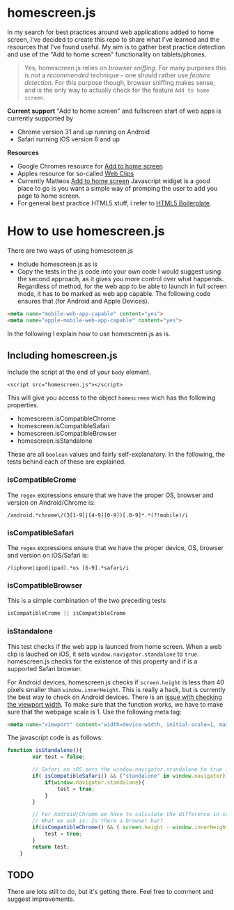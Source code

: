 homescreen.js
=============

In my search for best practices around web applications added to home screen, I've decided to create this repo to share what I've learned and the resources that I've found useful. My aim is to gather best practice detection and use of the "Add to home screen" functionality on tablets/phones.

> Yes, homescreen.js relies on *browser sniffing*. For many purposes this is *not* a *recommended* technique - one should rather use *feature detection*. For this purpose though, browser sniffing makes sense, and is the only way to actually check for the feature `Add to home screen`.


**Current support**
"Add to home screen" and fullscreen start of web apps is currently supported by
* Chrome version 31 and up running on Android
* Safari running iOS version 6 and up

**Resources**
* Google Chromes resource for [Add to home screen](https://developer.chrome.com/multidevice/android/installtohomescreen)
* Apples resource for so-called [Web Clips](https://developer.apple.com/library/ios/documentation/AppleApplications/Reference/SafariWebContent/ConfiguringWebApplications/ConfiguringWebApplications.html)
* Currently Matteos [Add to home screen](http://cubiq.org/add-to-home-screen) Javascript widget is a good place to go is you want a simple way of promping the user to add you page to home screen.
* For general best practice HTML5 stuff, i refer to [HTML5 Boilerplate](http://html5boilerplate.com/).

# How to use homescreen.js
There are two ways of using homescreen.js
* Include homescreen.js as is
* Copy the tests in the js code into your own code
I would suggest using the second approach, as it gives you more control over what happends. Regardless of method, for the web app to be able to launch in full screen mode, it has to be marked as web app capable.
The following code ensures that (for Android and Apple Devices).
```html
<meta name="mobile-web-app-capable" content="yes">
<meta name="apple-mobile-web-app-capable" content="yes">
```
In the following I explain how to use homescreen.js as is.

## Including homescreen.js
Include the script at the end of your `body` element.
```
<script src="homescreen.js"></script>
```
This will give you access to the object `homescreen` wich has the following properties.
* homescreen.isCompatibleChrome
* homescreen.isCompatibleSafari
* homescreen.isCompatibleBrowser
* homescreen.isStandalone

These are all `boolean` values and fairly self-explanatory. In the following, the tests behind each of these are explained.

### isCompatibleCrome
The `regex` expressions ensure that we have the proper OS, browser and version on Android/Chrome is:

```
/android.*chrome\/(3[1-9]|[4-9][0-9])[.0-9]*.*(?!mobile)/i
```

### isCompatibleSafari
The `regex` expressions ensure that we have the proper device, OS, browser and version on iOS/Safari is:
```
/(iphone|ipod|ipad).*os [6-9].*safari/i
```

### isCompatibleBrowser
This is a simple combination of the two preceding tests
```javascript
isCompatibleCrome || isCompatibleCrome
```

### isStandalone
This test checks if the web app is launced from home screen. When a web clip is lauched on iOS, it sets `window.navigator.standalone` to `true`. homescreen.js checks for the existence of this property and if is a supported Safari browser.

For Android devices, homescreen.js checks if `screen.height` is less than 40 pixels smaller than `window.innerHeight`. This is really a hack, but is currently the best way to check on Android devices. There is an [issue with checking the viewport width](http://www.quirksmode.org/mobile/viewports2.html). To make sure that the function works, we have to make sure that the webpage scale is 1. Use the following meta tag:
```html
<meta name="viewport" content="width=device-width, initial-scale=1, maximum-scale=1, user-scalable=no">
```

The javascript code is as follows:
```javascript
function isStandalone(){
		var test = false;

		// Safari on iOS sets the window.navigator.standalone to true if it is standalone.
		if( isCompatibleSafari() && ("standalone" in window.navigator)) {
			if(window.navigator.standalone){
				test = true; 
			}
		}

		// For Android/Chrome we have to calculate the difference in screen height and document height
		// What we ask is: Is there a browser bar?
		if(isCompatibleChrome() && ( screen.height - window.innerHeight < 40 ) ) {
			test = true;
		}
		return test;
	}

```

## TODO
There are lots still to do, but it's getting there. Feel free to comment and suggest improvements.

